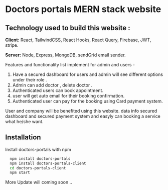  
# Doctors portals MERN stack website

## Technology used to build this website :

**Client:** React, TailwindCSS, React Hooks, React Query, Firebase, JWT, stripe.

**Server:** Node, Express, MongoDB, sendGrid email sender.

<p>Features and functionality list implement for admin and users  -</p>
   <ol>
        <li>Have a secured dashboard for users and admin will see different options under their role .  </li>
        <li>Admin can add doctor , delete doctor . </li>
        <li>Authenticated users can book appointment. </li>
        <li>user will get auto email for their booking confirmation.</li>
        <li>Authenticated user can pay for the booking using Card payment system.  </li>
        </ol>
       
    
<p> User and company will be benefited using this website. data info secured dashboard and secured payment system and easyly can booking a service what he/she want. </p>

## Installation

Install doctors-portals with npm

```bash
  npm install doctors-portals
  npm install doctors-portals-client
  cd doctors-portals-client
  npm start
```
<p> More Update will coming soon ..</p>

